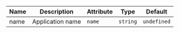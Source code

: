 | Name       | Description                   | Attribute        | Type                                      | Default             |
|------------|-------------------------------|------------------|-------------------------------------------|---------------------|
|<div className="Api__Table"> <div>name</div> <div className="Api__Table Docs__Tags"></div></div>| Application name | `name` | `string` | `undefined` |

